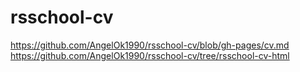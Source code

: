 # rsschool-cv
 https://github.com/AngelOk1990/rsschool-cv/blob/gh-pages/cv.md
https://github.com/AngelOk1990/rsschool-cv/tree/rsschool-cv-html
